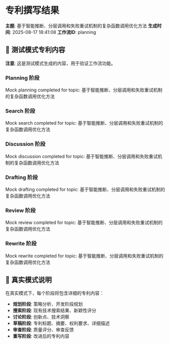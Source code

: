 # 专利撰写结果

**主题**: 基于智能推断、分层调用和失败重试机制的复杂函数调用优化方法
**生成时间**: 2025-08-17 18:41:08
**工作流ID**: planning

## 📝 测试模式专利内容

**注意**: 这是测试模式生成的内容，用于验证工作流功能。

### Planning 阶段
Mock planning completed for topic: 基于智能推断、分层调用和失败重试机制的复杂函数调用优化方法

### Search 阶段
Mock search completed for topic: 基于智能推断、分层调用和失败重试机制的复杂函数调用优化方法

### Discussion 阶段
Mock discussion completed for topic: 基于智能推断、分层调用和失败重试机制的复杂函数调用优化方法

### Drafting 阶段
Mock drafting completed for topic: 基于智能推断、分层调用和失败重试机制的复杂函数调用优化方法

### Review 阶段
Mock review completed for topic: 基于智能推断、分层调用和失败重试机制的复杂函数调用优化方法

### Rewrite 阶段
Mock rewrite completed for topic: 基于智能推断、分层调用和失败重试机制的复杂函数调用优化方法

## 🔄 真实模式说明

在真实模式下，每个阶段将包含详细的专利内容：
- **规划阶段**: 策略分析、开发阶段规划
- **搜索阶段**: 现有技术搜索结果、新颖性评分
- **讨论阶段**: 创新点、技术洞察
- **草稿阶段**: 专利标题、摘要、权利要求、详细描述
- **审查阶段**: 质量评分、审查反馈
- **重写阶段**: 改进后的专利内容